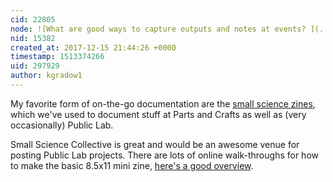```yaml
---
cid: 22805
node: ![What are good ways to capture outputs and notes at events? ](../notes/stevie/12-15-2017/what-are-good-ways-to-capture-outputs-and-notes-at-events)
nid: 15382
created_at: 2017-12-15 21:44:26 +0000
timestamp: 1513374266
uid: 297929
author: kgradow1
---
```


My favorite form of on-the-go documentation are the [small science zines](http://asyang.wixsite.com/small-science), which we've used to document stuff at Parts and Crafts as well as (very occasionally) Public Lab.  

Small Science Collective is great and would be an awesome venue for posting Public Lab projects. There are lots of online walk-throughs for how to make the basic 8.5x11 mini zine, [here's a good overview](http://3.bp.blogspot.com/-iFWeoetq-XQ/UeVHc9sbEFI/AAAAAAAAAxs/kPqVi8DlNHM/s1600/how+to.jpg). 